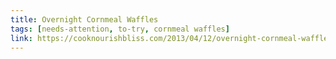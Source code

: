 ```yaml
---
title: Overnight Cornmeal Waffles
tags: [needs-attention, to-try, cornmeal waffles]
link: https://cooknourishbliss.com/2013/04/12/overnight-cornmeal-waffles-with-eggs-and-salsa/
---
```


